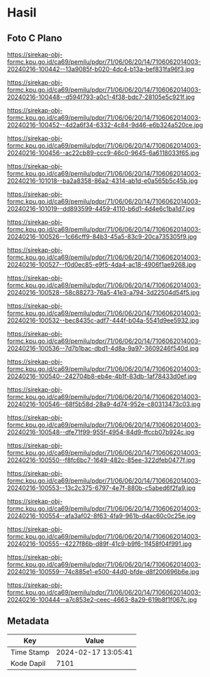 # Hasil

## Foto C Plano

https://sirekap-obj-formc.kpu.go.id/ca69/pemilu/pdpr/71/06/06/20/14/7106062014003-20240216-100442--13a9085f-b020-4dc4-b13a-bef831fa96f3.jpg

https://sirekap-obj-formc.kpu.go.id/ca69/pemilu/pdpr/71/06/06/20/14/7106062014003-20240216-100448--d594f793-a0c1-4f38-bdc7-28105e5c921f.jpg

https://sirekap-obj-formc.kpu.go.id/ca69/pemilu/pdpr/71/06/06/20/14/7106062014003-20240216-100452--4d2a6f34-6332-4c84-9d46-e6b324a520ce.jpg

https://sirekap-obj-formc.kpu.go.id/ca69/pemilu/pdpr/71/06/06/20/14/7106062014003-20240216-100456--ac22cb89-ccc9-46c0-9645-6a6118033f65.jpg

https://sirekap-obj-formc.kpu.go.id/ca69/pemilu/pdpr/71/06/06/20/14/7106062014003-20240216-101018--ba2a8358-86a2-4314-ab1d-e0a565b5c45b.jpg

https://sirekap-obj-formc.kpu.go.id/ca69/pemilu/pdpr/71/06/06/20/14/7106062014003-20240216-101019--dd893599-4459-4110-b6d1-4d4e6c1ba1d7.jpg

https://sirekap-obj-formc.kpu.go.id/ca69/pemilu/pdpr/71/06/06/20/14/7106062014003-20240216-100526--1c66cff9-84b3-45a5-83c9-20ca735305f9.jpg

https://sirekap-obj-formc.kpu.go.id/ca69/pemilu/pdpr/71/06/06/20/14/7106062014003-20240216-100527--f0d0ec85-e9f5-4da4-ac18-4906f1ae9268.jpg

https://sirekap-obj-formc.kpu.go.id/ca69/pemilu/pdpr/71/06/06/20/14/7106062014003-20240216-100528--58c88273-76a5-41e3-a794-3d22504d54f5.jpg

https://sirekap-obj-formc.kpu.go.id/ca69/pemilu/pdpr/71/06/06/20/14/7106062014003-20240216-100532--bec8435c-adf7-444f-b04a-5541d9ee5932.jpg

https://sirekap-obj-formc.kpu.go.id/ca69/pemilu/pdpr/71/06/06/20/14/7106062014003-20240216-100536--7d7b1bac-dbd1-4d8a-9a97-3609246f540d.jpg

https://sirekap-obj-formc.kpu.go.id/ca69/pemilu/pdpr/71/06/06/20/14/7106062014003-20240216-100540--242704b8-eb4e-4b1f-83db-1af78433d0ef.jpg

https://sirekap-obj-formc.kpu.go.id/ca69/pemilu/pdpr/71/06/06/20/14/7106062014003-20240216-100546--68f5b58d-28a9-4d74-952e-c80313473c03.jpg

https://sirekap-obj-formc.kpu.go.id/ca69/pemilu/pdpr/71/06/06/20/14/7106062014003-20240216-100548--dfe71f99-955f-4954-84d9-ffccb07b924c.jpg

https://sirekap-obj-formc.kpu.go.id/ca69/pemilu/pdpr/71/06/06/20/14/7106062014003-20240216-100550--f8fc6bc7-1649-482c-85ee-322dfeb0477f.jpg

https://sirekap-obj-formc.kpu.go.id/ca69/pemilu/pdpr/71/06/06/20/14/7106062014003-20240216-100553--13c2c375-6797-4e7f-880b-c5abed6f2fa9.jpg

https://sirekap-obj-formc.kpu.go.id/ca69/pemilu/pdpr/71/06/06/20/14/7106062014003-20240216-100554--afa3af02-8f63-4fa9-961b-d4ac60c0c25e.jpg

https://sirekap-obj-formc.kpu.go.id/ca69/pemilu/pdpr/71/06/06/20/14/7106062014003-20240216-100555--4227f86b-d89f-41c9-b9f6-1f458f04f991.jpg

https://sirekap-obj-formc.kpu.go.id/ca69/pemilu/pdpr/71/06/06/20/14/7106062014003-20240216-100559--74c885e1-e500-44d0-bfde-d8f200696b6e.jpg

https://sirekap-obj-formc.kpu.go.id/ca69/pemilu/pdpr/71/06/06/20/14/7106062014003-20240216-100444--a7c853e2-ceec-4663-8a29-619b8f1f067c.jpg


## Metadata

| Key        | Value               |
| ---------- | ------------------- |
| Time Stamp | 2024-02-17 13:05:41 |
| Kode Dapil | 7101                |




